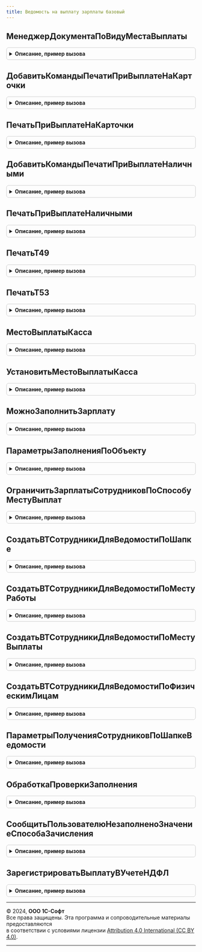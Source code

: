 ```yaml
---
title: Ведомость на выплату зарплаты базовый
---
```



## МенеджерДокументаПоВидуМестаВыплаты
<details style="margin: 1em 0; padding: 0.5em; border: 1px solid #ccc; border-radius: 6px;">

<summary style="font-weight: bold; cursor: pointer;">Описание, пример вызова</summary>

```bsl

Функция МенеджерДокументаПоВидуМестаВыплаты(ВидМестаВыплаты) Экспорт
```

Пример вызова
```bsl
Результат = ВедомостьНаВыплатуЗарплатыБазовый.МенеджерДокументаПоВидуМестаВыплаты(ВидМестаВыплаты) 
```
</details>

## ДобавитьКомандыПечатиПриВыплатеНаКарточки
<details style="margin: 1em 0; padding: 0.5em; border: 1px solid #ccc; border-radius: 6px;">

<summary style="font-weight: bold; cursor: pointer;">Описание, пример вызова</summary>

```bsl

/// Печать

Процедура ДобавитьКомандыПечатиПриВыплатеНаКарточки(КомандыПечати) Экспорт
```

Пример вызова
```bsl
ВедомостьНаВыплатуЗарплатыБазовый.ДобавитьКомандыПечатиПриВыплатеНаКарточки(КомандыПечати) 
```
</details>

## ПечатьПриВыплатеНаКарточки
<details style="margin: 1em 0; padding: 0.5em; border: 1px solid #ccc; border-radius: 6px;">

<summary style="font-weight: bold; cursor: pointer;">Описание, пример вызова</summary>

```bsl

Процедура ПечатьПриВыплатеНаКарточки(МассивОбъектов, ПараметрыПечати, КоллекцияПечатныхФорм, ОбъектыПечати, ПараметрыВывода) Экспорт
```

Пример вызова
```bsl
ВедомостьНаВыплатуЗарплатыБазовый.ПечатьПриВыплатеНаКарточки(МассивОбъектов, ПараметрыПечати, КоллекцияПечатныхФорм, ОбъектыПечати, ПараметрыВывода) 
```
</details>

## ДобавитьКомандыПечатиПриВыплатеНаличными
<details style="margin: 1em 0; padding: 0.5em; border: 1px solid #ccc; border-radius: 6px;">

<summary style="font-weight: bold; cursor: pointer;">Описание, пример вызова</summary>

```bsl

Процедура ДобавитьКомандыПечатиПриВыплатеНаличными(КомандыПечати) Экспорт
```

Пример вызова
```bsl
ВедомостьНаВыплатуЗарплатыБазовый.ДобавитьКомандыПечатиПриВыплатеНаличными(КомандыПечати) 
```
</details>

## ПечатьПриВыплатеНаличными
<details style="margin: 1em 0; padding: 0.5em; border: 1px solid #ccc; border-radius: 6px;">

<summary style="font-weight: bold; cursor: pointer;">Описание, пример вызова</summary>

```bsl

Процедура ПечатьПриВыплатеНаличными(МассивОбъектов, ПараметрыПечати, КоллекцияПечатныхФорм, ОбъектыПечати, ПараметрыВывода) Экспорт
```

Пример вызова
```bsl
ВедомостьНаВыплатуЗарплатыБазовый.ПечатьПриВыплатеНаличными(МассивОбъектов, ПараметрыПечати, КоллекцияПечатныхФорм, ОбъектыПечати, ПараметрыВывода) 
```
</details>

## ПечатьТ49
<details style="margin: 1em 0; padding: 0.5em; border: 1px solid #ccc; border-radius: 6px;">

<summary style="font-weight: bold; cursor: pointer;">Описание, пример вызова</summary>

```bsl

Функция ПечатьТ49(МассивОбъектов, ОбъектыПечати) Экспорт
```

Пример вызова
```bsl
Результат = ВедомостьНаВыплатуЗарплатыБазовый.ПечатьТ49(МассивОбъектов, ОбъектыПечати));
```
</details>

## ПечатьТ53
<details style="margin: 1em 0; padding: 0.5em; border: 1px solid #ccc; border-radius: 6px;">

<summary style="font-weight: bold; cursor: pointer;">Описание, пример вызова</summary>

```bsl

Функция ПечатьТ53(МассивОбъектов, ОбъектыПечати) Экспорт
```

Пример вызова
```bsl
Результат = ВедомостьНаВыплатуЗарплатыБазовый.ПечатьТ53(МассивОбъектов, ОбъектыПечати));
```
</details>

## МестоВыплатыКасса
<details style="margin: 1em 0; padding: 0.5em; border: 1px solid #ccc; border-radius: 6px;">

<summary style="font-weight: bold; cursor: pointer;">Описание, пример вызова</summary>

```bsl

/// Места выплаты

Функция МестоВыплатыКасса(Ведомость) Экспорт
```

Пример вызова
```bsl
Результат = ВедомостьНаВыплатуЗарплатыБазовый.МестоВыплатыКасса(Ведомость) 
```
</details>

## УстановитьМестоВыплатыКасса
<details style="margin: 1em 0; padding: 0.5em; border: 1px solid #ccc; border-radius: 6px;">

<summary style="font-weight: bold; cursor: pointer;">Описание, пример вызова</summary>

```bsl

Процедура УстановитьМестоВыплатыКасса(Ведомость, Значение) Экспорт
```

Пример вызова
```bsl
ВедомостьНаВыплатуЗарплатыБазовый.УстановитьМестоВыплатыКасса(Ведомость, Значение) 
```
</details>

## МожноЗаполнитьЗарплату
<details style="margin: 1em 0; padding: 0.5em; border: 1px solid #ccc; border-radius: 6px;">

<summary style="font-weight: bold; cursor: pointer;">Описание, пример вызова</summary>

```bsl

//// Заполнение и расчет документа.

Функция МожноЗаполнитьЗарплату(Ведомость) Экспорт
```

Пример вызова
```bsl
Результат = ВедомостьНаВыплатуЗарплатыБазовый.МожноЗаполнитьЗарплату(Ведомость) 
```
</details>

## ПараметрыЗаполненияПоОбъекту
<details style="margin: 1em 0; padding: 0.5em; border: 1px solid #ccc; border-radius: 6px;">

<summary style="font-weight: bold; cursor: pointer;">Описание, пример вызова</summary>

```bsl

Функция ПараметрыЗаполненияПоОбъекту(Объект) Экспорт
```

Пример вызова
```bsl
Результат = ВедомостьНаВыплатуЗарплатыБазовый.ПараметрыЗаполненияПоОбъекту(Объект) 
```
</details>

## ОграничитьЗарплатыСотрудниковПоСпособуМестуВыплат
<details style="margin: 1em 0; padding: 0.5em; border: 1px solid #ccc; border-radius: 6px;">

<summary style="font-weight: bold; cursor: pointer;">Описание, пример вызова</summary>

```bsl

Процедура ОграничитьЗарплатыСотрудниковПоСпособуМестуВыплат(Зарплата, Регистратор, СпособВыплаты, ВидМестаВыплаты, МестоВыплаты, Округление) Экспорт
```

Пример вызова
```bsl
ВедомостьНаВыплатуЗарплатыБазовый.ОграничитьЗарплатыСотрудниковПоСпособуМестуВыплат(Зарплата, Регистратор, СпособВыплаты, ВидМестаВыплаты, МестоВыплаты, Округление) 
```
</details>

## СоздатьВТСотрудникиДляВедомостиПоШапке
<details style="margin: 1em 0; padding: 0.5em; border: 1px solid #ccc; border-radius: 6px;">

<summary style="font-weight: bold; cursor: pointer;">Описание, пример вызова</summary>

```bsl

Процедура СоздатьВТСотрудникиДляВедомостиПоШапке(МенеджерВременныхТаблиц, ОписаниеОперации, ОтборСотрудников) Экспорт
```

Пример вызова
```bsl
ВедомостьНаВыплатуЗарплатыБазовый.СоздатьВТСотрудникиДляВедомостиПоШапке(МенеджерВременныхТаблиц, ОписаниеОперации, ОтборСотрудников) 
```
</details>

## СоздатьВТСотрудникиДляВедомостиПоМестуРаботы
<details style="margin: 1em 0; padding: 0.5em; border: 1px solid #ccc; border-radius: 6px;">

<summary style="font-weight: bold; cursor: pointer;">Описание, пример вызова</summary>

```bsl

Процедура СоздатьВТСотрудникиДляВедомостиПоМестуРаботы(МенеджерВременныхТаблиц, ОписаниеОперации, ОтборСотрудников, ИмяВТСотрудники) Экспорт
```

Пример вызова
```bsl
ВедомостьНаВыплатуЗарплатыБазовый.СоздатьВТСотрудникиДляВедомостиПоМестуРаботы(МенеджерВременныхТаблиц, ОписаниеОперации, ОтборСотрудников, ИмяВТСотрудники));
```
</details>

## СоздатьВТСотрудникиДляВедомостиПоМестуВыплаты
<details style="margin: 1em 0; padding: 0.5em; border: 1px solid #ccc; border-radius: 6px;">

<summary style="font-weight: bold; cursor: pointer;">Описание, пример вызова</summary>

```bsl

Процедура СоздатьВТСотрудникиДляВедомостиПоМестуВыплаты(МенеджерВременныхТаблиц, ОписаниеОперации, ОтборСотрудников, ИмяВТСотрудники) Экспорт
```

Пример вызова
```bsl
ВедомостьНаВыплатуЗарплатыБазовый.СоздатьВТСотрудникиДляВедомостиПоМестуВыплаты(МенеджерВременныхТаблиц, ОписаниеОперации, ОтборСотрудников, ИмяВТСотрудники));
```
</details>

## СоздатьВТСотрудникиДляВедомостиПоФизическимЛицам
<details style="margin: 1em 0; padding: 0.5em; border: 1px solid #ccc; border-radius: 6px;">

<summary style="font-weight: bold; cursor: pointer;">Описание, пример вызова</summary>

```bsl

Процедура СоздатьВТСотрудникиДляВедомостиПоФизическимЛицам(МенеджерВременныхТаблиц, ФизическиеЛица, ОписаниеОперации, ОтборСотрудников) Экспорт
```

Пример вызова
```bsl
ВедомостьНаВыплатуЗарплатыБазовый.СоздатьВТСотрудникиДляВедомостиПоФизическимЛицам(МенеджерВременныхТаблиц, ФизическиеЛица, ОписаниеОперации, ОтборСотрудников) 
```
</details>

## ПараметрыПолученияСотрудниковПоШапкеВедомости
<details style="margin: 1em 0; padding: 0.5em; border: 1px solid #ccc; border-radius: 6px;">

<summary style="font-weight: bold; cursor: pointer;">Описание, пример вызова</summary>

```bsl

Функция ПараметрыПолученияСотрудниковПоШапкеВедомости(ОписаниеОперации, ОтборСотрудников) Экспорт
```

Пример вызова
```bsl
Результат = ВедомостьНаВыплатуЗарплатыБазовый.ПараметрыПолученияСотрудниковПоШапкеВедомости(ОписаниеОперации, ОтборСотрудников));
```
</details>

## ОбработкаПроверкиЗаполнения
<details style="margin: 1em 0; padding: 0.5em; border: 1px solid #ccc; border-radius: 6px;">

<summary style="font-weight: bold; cursor: pointer;">Описание, пример вызова</summary>

```bsl

///// Обработчики событий модуля объекта документов Ведомости.

Процедура ОбработкаПроверкиЗаполнения(Ведомость, Отказ, ПроверяемыеРеквизиты) Экспорт
```

Пример вызова
```bsl
ВедомостьНаВыплатуЗарплатыБазовый.ОбработкаПроверкиЗаполнения(Ведомость, Отказ, ПроверяемыеРеквизиты) 
```
</details>

## СообщитьПользователюНезаполненоЗначениеСпособаЗачисления
<details style="margin: 1em 0; padding: 0.5em; border: 1px solid #ccc; border-radius: 6px;">

<summary style="font-weight: bold; cursor: pointer;">Описание, пример вызова</summary>

```bsl

Процедура СообщитьПользователюНезаполненоЗначениеСпособаЗачисления(Строка, Поле, НаименованиеЗначения, Ведомость, Отказ) Экспорт
```

Пример вызова
```bsl
ВедомостьНаВыплатуЗарплатыБазовый.СообщитьПользователюНезаполненоЗначениеСпособаЗачисления(Строка, Поле, НаименованиеЗначения, Ведомость, Отказ));
```
</details>

## ЗарегистрироватьВыплатуВУчетеНДФЛ
<details style="margin: 1em 0; padding: 0.5em; border: 1px solid #ccc; border-radius: 6px;">

<summary style="font-weight: bold; cursor: pointer;">Описание, пример вызова</summary>

```bsl

Процедура ЗарегистрироватьВыплатуВУчетеНДФЛ(Ведомость, Отказ) Экспорт
```

Пример вызова
```bsl
ВедомостьНаВыплатуЗарплатыБазовый.ЗарегистрироватьВыплатуВУчетеНДФЛ(Ведомость, Отказ) 
```
</details>

---

© 2024, **ООО 1С-Софт**  
Все права защищены. Эта программа и сопроводительные материалы предоставляются  
в соответствии с условиями лицензии [Attribution 4.0 International (CC BY 4.0)](https://creativecommons.org/licenses/by/4.0/legalcode).

---
